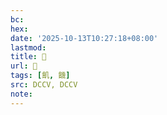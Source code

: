 ```yaml
---
bc:
hex:
date: '2025-10-13T10:27:18+08:00'
lastmod:
title: 􂘥
url: 􂘥
tags: [飢, 饑]
src: DCCV, DCCV
note:
---
```

